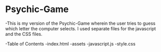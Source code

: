# Psychic-Game
-This is my version of the Psychic-Game wherein the user tries to guess which letter the computer selects. I used separate files for the javascript and the CSS files. 

-Table of Contents 
   -index.html
   -assets
      -javascript.js
      -style.css
      
